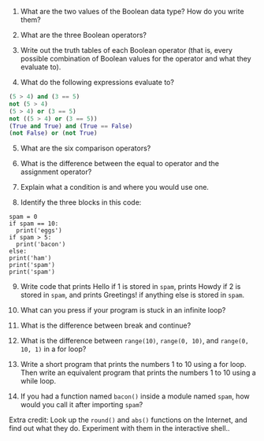 1. What are the two values of the Boolean data type? How do you write them?

2. What are the three Boolean operators?

3. Write out the truth tables of each Boolean operator (that is, every possible
   combination of Boolean values for the operator and what they evaluate to).

4. What do the following expressions evaluate to?
  ```python
  (5 > 4) and (3 == 5)
  not (5 > 4)
  (5 > 4) or (3 == 5)
  not ((5 > 4) or (3 == 5))
  (True and True) and (True == False)
  (not False) or (not True)
  ```

5. What are the six comparison operators?

6. What is the difference between the equal to operator and the assignment
   operator?

7. Explain what a condition is and where you would use one.

8. Identify the three blocks in this code:
  ```
  spam = 0
  if spam == 10:
    print('eggs')
  if spam > 5:
    print('bacon')
  else:
  print('ham')
  print('spam')
  print('spam')
  ```

9. Write code that prints Hello if 1 is stored in `spam`, prints Howdy if 2 is
   stored in `spam`, and prints Greetings!  if anything else is stored in
   `spam`.

10. What can you press if your program is stuck in an infinite loop?

11. What is the difference between break and continue?

12. What is the difference between `range(10)`, `range(0, 10)`, and `range(0,
    10, 1)` in a for loop?

13. Write a short program that prints the numbers 1 to 10 using a for loop. Then
    write an equivalent program that prints the numbers 1 to 10 using a while
    loop.

14. If you had a function named `bacon()` inside a module named `spam`, how would
    you call it after importing `spam`?

Extra credit: Look up the `round()` and `abs()` functions on the Internet, and
find out what they do. Experiment with them in the interactive shell.. 
